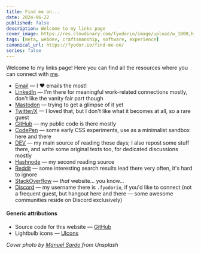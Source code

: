 ```yaml
---
title: Find me on...
date: 2024-06-22
published: false
description: Welcome to my links page
cover_image: https://res.cloudinary.com/fyodorio/image/upload/w_1000,h_420,c_fill,g_auto,q_auto,f_auto/v1719057524/links_zpzidd.jpg
tags: [meta, webdev, craftsmanship, software, experience]
canonical_url: https://fyodor.io/find-me-on/
series: false
---
```


Welcome to my links page! Here you can find all the resources where you can connect with [me](/about).

* [Email](mailto:ping@fyodor.io) — I ❤️ emails the most!
* [LinkedIn](https://www.linkedin.com/in/fyodorio/) — I'm there for meaningful work-related connections mostly, don't like the vanity fair part though
* [Mastodon](https://qoto.org/@fyodorio) — trying to get a glimpse of it yet
* [Twitter/X](https://x.com/fyodorio) — I loved that, but I don't like what it becomes at all, so a rare guest  
* [GitHub](https://github.com/fyodorio) — my public code is there mostly
* [CodePen](https://codepen.io/fyodorio) — some early CSS experiments, use as a minimalist sandbox here and there
* [DEV](https://dev.to/fyodorio) — my main source of reading these days; I also repost some stuff there, and write some original texts too, for dedicated discussions mostly 
* [Hashnode](https://hashnode.com/@fyodorio) — my second reading source
* [Reddit](https://www.reddit.com/user/fyodorio/) — some interesting search results lead there very often, it's hard to ignore
* [StackOverflow](https://stackoverflow.com/users/6778546/fyodor) — _that_ website... you know...
* [Discord](https://discord.com) — my username there is `.fyodorio`, if you'd like to connect (not a frequent guest, but hangout here and there — some awesome communities reside on Discord exclusively)

#### Generic attributions

* Source code for this website — [GitHub](https://github.com/fyodorio/fyodorio-is-gridsome)
* Lightbulb icons — [UIcons](https://www.freepik.com/search)

_Cover photo by [Manuel Sardo](https://unsplash.com/@manuelsardo) from Unsplash_